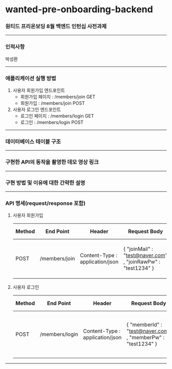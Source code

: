 # wanted-pre-onboarding-backend
### 원티드 프리온보딩 8월 백엔드 인턴십 사전과제

---
### 인적사항
박성환

---
### 애플리케이션 실행 방법
1. 사용자 회원가입 엔드포인트
   - 회원가입 페이지 : /members/join GET
   - 회원가입 : /members/join POST
2. 사용자 로그인 엔드포인트
    - 로그인 페이지 : /members/login GET
    - 로그인 : /members/login POST

---
### 데이터베이스 테이블 구조


---
### 구현한 API의 동작을 촬영한 데모 영상 링크


---
### 구현 방법 및 이유에 대한 간략한 설명


---
### API 명세(request/response 포함)
1. 사용자 회원가입

   | Method | End Point     | Header                          | Request Body                                                     | Response Body | status code & exception                                                                 |
   |--------|---------------|---------------------------------|------------------------------------------------------------------|---------------|-----------------------------------------------------------------------------------------|
   | POST   | /members/join | Content-Type : application/json | { "joinMail" : "test@naver.com" ,   "joinRawPw" :   "test1234" } | "success"     | BAD_REQUEST(400) : 이메일과 패스워드 유효성 검사가 실패한 경우, 이미 존재한 계정인 경우 |

2. 사용자 로그인

   | Method | End Point      | Header                          | Request Body                                                  | Response Body | status code & exception                                                                                         |
   |--------|----------------|---------------------------------|---------------------------------------------------------------|---------------|-----------------------------------------------------------------------------------------------------------------|
   | POST   | /members/login | Content-Type : application/json | { "memberId" : "test@naver.com" ,   "memberPw" : "test1234" } | jwt 문자열    | BAD_REQUEST(400) : 이메일과 패스워드 유효성 검사가 실패한 경우, 존재하지 않는 계정인 경우, 패스워드가 틀린 경우 |

---
